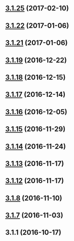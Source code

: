 <a name="3.1.25"></a>
## [3.1.25](https://github.com/iuap-design/tinper-neoui-polyfill/compare/v3.1.22...v3.1.25) (2017-02-10)



<a name="3.1.22"></a>
## [3.1.22](https://github.com/iuap-design/tinper-neoui-polyfill/compare/v3.1.21...v3.1.22) (2017-01-06)



<a name="3.1.21"></a>
## [3.1.21](https://github.com/iuap-design/tinper-neoui-polyfill/compare/v3.1.19...v3.1.21) (2017-01-06)



<a name="3.1.19"></a>
## [3.1.19](https://github.com/iuap-design/tinper-neoui-polyfill/compare/v3.1.18...v3.1.19) (2016-12-22)



<a name="3.1.18"></a>
## [3.1.18](https://github.com/iuap-design/tinper-neoui-polyfill/compare/v3.1.17...v3.1.18) (2016-12-15)



<a name="3.1.17"></a>
## [3.1.17](https://github.com/iuap-design/tinper-neoui-polyfill/compare/v3.1.16...v3.1.17) (2016-12-14)



<a name="3.1.16"></a>
## [3.1.16](https://github.com/iuap-design/tinper-neoui-polyfill/compare/v3.1.15...v3.1.16) (2016-12-05)



<a name="3.1.15"></a>
## [3.1.15](https://github.com/iuap-design/tinper-neoui-polyfill/compare/v3.1.14...v3.1.15) (2016-11-29)



<a name="3.1.14"></a>
## [3.1.14](https://github.com/iuap-design/tinper-neoui-polyfill/compare/v3.1.13...v3.1.14) (2016-11-24)



<a name="3.1.13"></a>
## [3.1.13](https://github.com/iuap-design/tinper-neoui-polyfill/compare/v3.1.12...v3.1.13) (2016-11-17)



<a name="3.1.12"></a>
## [3.1.12](https://github.com/iuap-design/tinper-neoui-polyfill/compare/v3.1.9...v3.1.12) (2016-11-17)



<a name="3.1.8"></a>
## [3.1.8](https://github.com/iuap-design/tinper-neoui-polyfill/compare/v3.1.7...v3.1.8) (2016-11-10)



<a name="3.1.7"></a>
## [3.1.7](https://github.com/iuap-design/tinper-neoui-polyfill/compare/v3.1.1...v3.1.7) (2016-11-03)



<a name="3.1.1"></a>
## 3.1.1 (2016-10-17)



